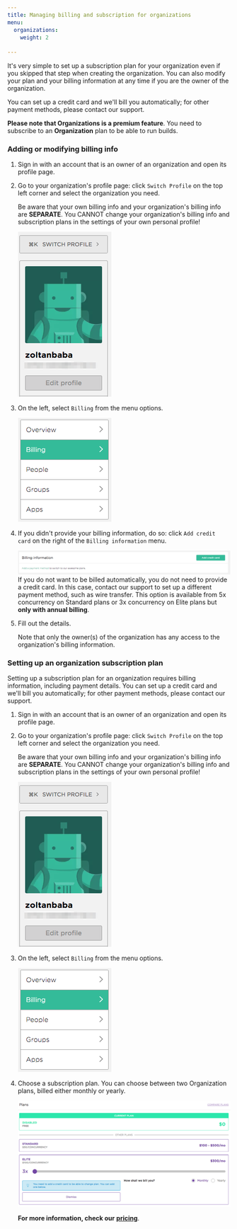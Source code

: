 ```yaml
---
title: Managing billing and subscription for organizations
menu:
  organizations:
    weight: 2

---
```

It's very simple to set up a subscription plan for your organization even if you skipped that step when creating the organization. You can also modify your plan and your billing information at any time if you are the owner of the organization.

You can set up a credit card and we'll bill you automatically; for other payment methods, please contact our support.

**Please note that Organizations is a premium feature**. You need to subscribe to an **Organization** plan to be able to run builds.

### Adding or modifying billing info

1. Sign in with an account that is an owner of an organization and open its profile page.
2. Go to your organization's profile page: click `Switch Profile` on the top left corner and select the organization you need.

   Be aware that your own billing info and your organization's billing info are **SEPARATE**. You CANNOT change your organization's billing info and subscription plans in the settings of your own personal profile!

   ![Screenshot](/img/team-management/organization/switch-profile-2.png)
3. On the left, select `Billing` from the menu options.

   ![Screenshot](/img/team-management/organization/billing-sidebar-menu.png)
4. If you didn't provide your billing information, do so: click `Add credit card` on the right of the `Billing information` menu.

   ![Screenshot](/img/team-management/organization/add-credit-card.png) If you do not want to be billed automatically, you do not need to provide a credit card. In this case, contact our support to set up a different payment method, such as wire transfer. This option is available from 5x concurrency on Standard plans or 3x concurrency on Elite plans but **only with annual billing**.
5. Fill out the details.

   Note that only the owner(s) of the organization has any access to the organization's billing information.

### Setting up an organization subscription plan

Setting up a subscription plan for an organization requires billing information, including payment details. You can set up a credit card and we'll bill you automatically; for other payment methods, please contact our support.

1. Sign in with an account that is an owner of an organization and open its profile page.
2. Go to your organization's profile page: click `Switch Profile` on the top left corner and select the organization you need.

   Be aware that your own billing info and your organization's billing info are **SEPARATE**. You CANNOT change your organization's billing info and subscription plans in the settings of your own personal profile!

   ![Screenshot](/img/team-management/organization/switch-profile-2.png)
3. On the left, select `Billing` from the menu options.

   ![Screenshot](/img/team-management/organization/billing-sidebar-menu.png)
4. Choose a subscription plan. You can choose between two Organization plans, billed either monthly or yearly.

   ![Screenshot](/img/team-management/organization/subscription-plans.png)

   **For more information, check our** [**pricing**](https://www.bitrise.io/pricing).